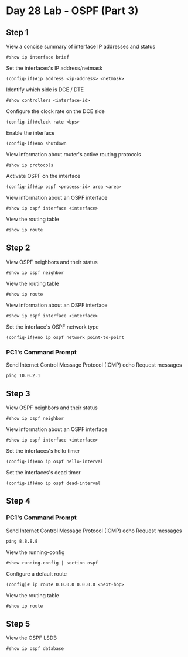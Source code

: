 # Day 28 Lab - OSPF (Part 3)

## Step 1

View a concise summary of interface IP addresses and status

```
#show ip interface brief
```

Set the interfaces's IP address/netmask

```
(config-if)#ip address <ip-address> <netmask>
```

Identify which side is DCE / DTE

```
#show controllers <interface-id>
```

Configure the clock rate on the DCE side

```
(config-if)#clock rate <bps>
```

Enable the interface

```
(config-if)#no shutdown
```

View information about router's active routing protocols

```
#show ip protocols
```

Activate OSPF on the interface

```
(config-if)#ip ospf <process-id> area <area>
```

View information about an OSPF interface

```
#show ip ospf interface <interface>
```

View the routing table

```
#show ip route
```

## Step 2

View OSPF neighbors and their status

```
#show ip ospf neighbor
```

View the routing table

```
#show ip route
```

View information about an OSPF interface

```
#show ip ospf interface <interface>
```

Set the interface's OSPF network type

```
(config-if)#no ip ospf network point-to-point
```

### PC1's Command Prompt

Send Internet Control Message Protocol (ICMP) echo Request messages

```
ping 10.0.2.1
```

## Step 3

View OSPF neighbors and their status

```
#show ip ospf neighbor
```

View information about an OSPF interface

```
#show ip ospf interface <interface>
```

Set the interfaces's hello timer

```
(config-if)#no ip ospf hello-interval
```

Set the interfaces's dead timer

```
(config-if)#no ip ospf dead-interval
```

## Step 4

### PC1's Command Prompt

Send Internet Control Message Protocol (ICMP) echo Request messages

```
ping 8.8.8.8
```

View the running-config

```
#show running-config | section ospf
```

Configure a default route

```
(config)# ip route 0.0.0.0 0.0.0.0 <next-hop>
```

View the routing table

```
#show ip route
```

## Step 5

View the OSPF LSDB

```
#show ip ospf database
```

